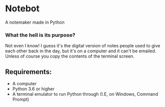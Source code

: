 # Notebot

A notemaker made in Python

### What the hell is its purpose?

Not even I know! I guess it's the digital version of notes people used to give each other back in the day, but it's on a computer and it can't be emailed. Unless of course you copy the contents of the terminal screen.

## Requirements:

- A computer
- Python 3.6 or higher
- A terminal emulator to run Python through (I.E, on Windows, Command Prompt)
